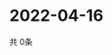 # 2022-04-16
  共 0条

  <!-- BEGIN -->
  <!-- 最后更新时间Sat Apr 16 2022 19:03:32 GMT+0000 (Coordinated Universal Time) -->
  
  <!-- END -->
  
  